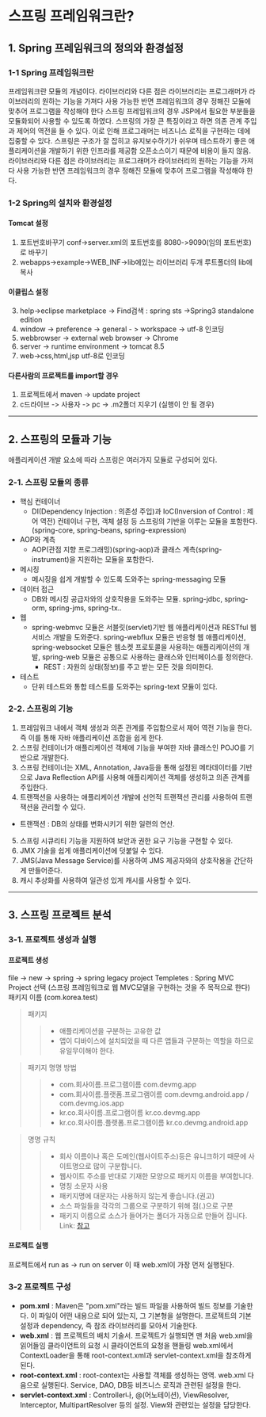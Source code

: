 스프링 프레임워크란?
======================
## 1. Spring 프레임워크의 정의와 환경설정
### 1-1 Spring 프레임워크란
프레임워크란 모듈의 개념이다. 라이브러리와 다른 점은 라이브러리는 프로그래머가 라이브러리의 원하는 기능을 가져다 사용 가능한 반면 프레임워크의 경우 정해진 모듈에 맞추어 프로그램을 작성해야 한다
스프링 프레임워크의 경우 JSP에서 필요한 부분들을 모듈화되어 사용할 수 있도록 하였다. 스프링의 가장 큰 특징이라고 하면 의존 관계 주입과 제어의 역전을 들 수 있다.
이로 인해 프로그래머는 비즈니스 로직을 구현하는 데에 집중할 수 있다.
스프링은 구조가 잘 잡히고 유지보수하기가 쉬우며 테스트하기 좋은 애플리케이션을 개발하기 위한 인프라를 제공함
오픈소스이기 때문에 비용이 들지 않음. 라이브러리와 다른 점은 라이브러리는 프로그래머가 라이브러리의 원하는 기능을 가져다 사용 가능한 반면 프레임워크의 경우 정해진 모듈에 맞추어 프로그램을 작성해야 한다.

### 1-2 Spring의 설치와 환경설정
#### Tomcat 설정
1. 포트번호바꾸기
conf->server.xml의 포트번호를 8080->9090(임의 포트번호)로 바꾸기
    <Connector port="9090" protocol="HTTP/1.1"
               connectionTimeout="20000"
               redirectPort="8443" />
2. webapps->example->WEB_INF->lib에있는 라이브러리 두개 루트폴더의 lib에 복사

#### 이클립스 설정
3. help->eclipse marketplace -> Find검색 : spring sts ->Spring3 standalone edition
4. window -> preference -> general - > workspace -> utf-8 인코딩
5. webbrowser -> external web browser -> Chrome
6. server -> runtime environment -> tomcat 8.5
7. web->css,html,jsp utf-8로 인코딩

#### 다른사람의 프로젝트를 import할 경우
1. 프로젝트에서 maven -> update project
2. c드라이브 -> 사용자 -> pc -> .m2폴더 지우기 (실행이 안 될 경우)
<hr>

## 2. 스프링의 모듈과 기능
애플리케이션 개발 요소에 따라 스프링은 여러가지 모듈로 구성되어 있다.
### 2-1. 스프링 모듈의 종류
* 핵심 컨테이너   
  - DI(Dependency Injection : 의존성 주입)과 IoC(Inversion of Control : 제어 역전) 컨테이너 구현, 객체 설정 등 스프링의 기반을 이루는 모듈을 포함한다.
(spring-core, spring-beans, spring-expression)
* AOP와 계측    
  - AOP(관점 지향 프로그래밍)(spring-aop)과 클래스 계측(spring-instrument)을 지원하는 모듈을 포함한다.
* 메시징    
  - 메시징을 쉽게 개발할 수 있도록 도와주는 spring-messaging 모듈
* 데이터 접근    
  - DB와 메시징 공급자와의 상호작용을 도와주는 모듈. spring-jdbc, spring-orm, spring-jms, spring-tx..
* 웹    
  - spring-webmvc 모듈은 서블릿(servlet)기반 웹 애플리케이션과 RESTful 웹 서비스 개발을 도와준다. spring-webflux 모듈은 반응형 웹 애플리케이션, spring-websocket 모듈은 웹소켓 프로토콜을 사용하는 애플리케이션의 개발, spring-web 모듈은 공통으로 사용하는 클래스와 인터페이스를 정의한다.
    + REST : 자원의 상태(정보)를 주고 받는 모든 것을 의미한다.
* 테스트    
  - 단위 테스트와 통합 테스트를 도와주는 spring-text 모듈이 있다.
 
 ### 2-2. 스프링의 기능
 
 1. 프레임워크 내에서 객체 생성과 의존 관계를 주입함으로서 제어 역전 기능을 한다. 즉 이를 통해 자바 애플리케이션 조합을 쉽게 한다.
 2. 스프링 컨테이너가 애플리케이션 객체에 기능을 부여한 자바 클래스인 POJO를 기반으로 개발한다. 
 3. 스프링 컨테이너는 XML, Annotation, Java등을 통해 설정된 메타데이터를 기반으로 Java Reflection API를 사용해 애플리케이션 객체를 생성하고 의존 관계를 주입한다.
 4. 트랜잭션을 사용하는 애플리케이션 개발에 선언적 트랜잭션 관리를 사용하여 트랜잭션을 관리할 수 있다.
  - 트랜잭션 : DB의 상태를 변화시키기 위한 일련의 연산.
 5. 스프링 시큐리티 기능을 지원하여 보안과 권한 요구 기능을 구현할 수 있다.
 6. JMX 기술을 쉽게 애플리케이션에 덧붙일 수 있다.
 7. JMS(Java Message Service)를 사용하여 JMS 제공자와의 상호작용을 간단하게 만들어준다.
 8. 캐시 추상화를 사용하여 일관성 있게 캐시를 사용할 수 있다.
<hr>

## 3. 스프링 프로젝트 분석
### 3-1. 프로젝트 생성과 실행
#### 프로젝트 생성
file -> new -> spring -> spring legacy project
Templetes : Spring MVC Project 선택 (스프링 프레임워크로 웹 MVC모델을 구현하는 것을 주 목적으로 한다)
패키지 이름 (com.korea.test)

> 패키지
> > - 애플리케이션을 구분하는 고유한 값 
> > - 앱이 디바이스에 설치되었을 때 다른 앱들과 구분하는 역할을 하므로 유일무이해야 한다.    

> 패키지 명명 방법
> > - com.회사이름.프로그램이름 com.devmg.app
> > - com.회사이름.플랫폼.프로그램이름 com.devmg.android.app / com.devmg.ios.app 
> > - kr.co.회사이름.프로그램이름 kr.co.devmg.app 
> > - kr.co.회사이름.플랫폼.프로그램이름 kr.co.devmg.android.app    

> 명명 규칙
> > - 회사 이름이나 혹은 도메인(웹사이트주소)등은 유니크하기 때문에 사이트명으로 많이 구분합니다.
> > - 웹사이트 주소를 반대로 기재한 모양으로 패키지 이름을 부여합니다.
> > - 명칭 소문자 사용
> > - 패키지명에 대문자는 사용하지 않는게 좋습니다.(권고)
> > - 소스 파일들을 각각의 그룹으로 구분하기 위해 점(.)으로 구분
> > - 패키지 이름으로 소스가 들어가는 폴더가 자동으로 만들어 집니다.
> > Link: [참고](https://devmg.tistory.com/66, "link")

#### 프로젝트 실행
프로젝트에서 run as -> run on server
이 때 web.xml이 가장 먼저 실행된다.

### 3-2 프로젝트 구성
* <b>pom.xml</b> : Maven은 "pom.xml"라는 빌드 파일을 사용하여 빌드 정보를 기술한다. 이 파일이 어떤 내용으로 되어 있는지, 그 기본형을 설명한다. 프로젝트의 기본 설정과 dependency, 즉 참조 라이브러리를 모아서 기술한다.
* <b>web.xml</b> :  웹 프로젝트의 배치 기술서. 프로젝트가 실행되면 맨 처음 web.xml을 읽어들임 클라이언트의 요청 시 클라이언트의 요청을 핸들링 web.xml에서 ContextLoader을 통해 root-context.xml과 servlet-context.xml을 참조하게 된다.
* <b>root-context.xml</b> : root-context는 사용할 객체를 생성하는 영역. web.xml 다음으로 실행된다. Service, DAO, DB등 비즈니스 로직과 관련된 설정을 한다.
* <b>servlet-context.xml</b> : Controller나, @(어노테이션), ViewResolver, Interceptor, MultipartResolver 등의 설정. View와 관련있는 설정을 담당한다.







